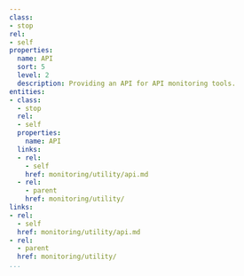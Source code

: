 ```yaml
---
class:
- stop
rel:
- self
properties:
  name: API
  sort: 5
  level: 2
  description: Providing an API for API monitoring tools.
entities:
- class:
  - stop
  rel:
  - self
  properties:
    name: API
  links:
  - rel:
    - self
    href: monitoring/utility/api.md
  - rel:
    - parent
    href: monitoring/utility/
links:
- rel:
  - self
  href: monitoring/utility/api.md
- rel:
  - parent
  href: monitoring/utility/
...
```

